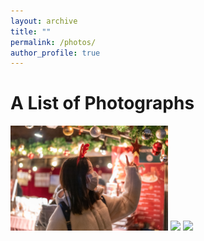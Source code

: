 ```yaml
---
layout: archive
title: ""
permalink: /photos/
author_profile: true
---
```

# A List of Photographs

<img src="/images/photos-1.png" width="50%">

<img src="/images/photos-2.png" width="50%">

<img src="/images/photos-3.png" width="50%">
